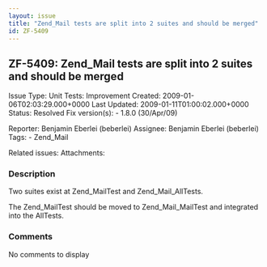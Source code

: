 ```yaml
---
layout: issue
title: "Zend_Mail tests are split into 2 suites and should be merged"
id: ZF-5409
---
```


ZF-5409: Zend\_Mail tests are split into 2 suites and should be merged
----------------------------------------------------------------------

 Issue Type: Unit Tests: Improvement Created: 2009-01-06T02:03:29.000+0000 Last Updated: 2009-01-11T01:00:02.000+0000 Status: Resolved Fix version(s): - 1.8.0 (30/Apr/09)
 
 Reporter:  Benjamin Eberlei (beberlei)  Assignee:  Benjamin Eberlei (beberlei)  Tags: - Zend\_Mail
 
 Related issues: 
 Attachments: 
### Description

Two suites exist at Zend\_MailTest and Zend\_Mail\_AllTests.

The Zend\_MailTest should be moved to Zend\_Mail\_MailTest and integrated into the AllTests.

 

 

### Comments

No comments to display